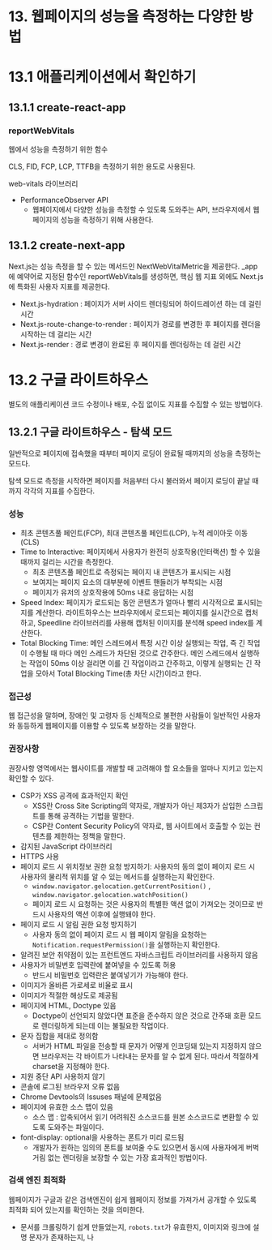 # 13. 웹페이지의 성능을 측정하는 다양한 방법

# 13.1 애플리케이션에서 확인하기

## 13.1.1 create-react-app

### reportWebVitals

웹에서 성능을 측정하기 위한 함수

CLS, FID, FCP, LCP, TTFB을 측정하기 위한 용도로 사용된다.

web-vitals 라이브러리

- PerformanceObserver API
  - 웹페이지에서 다양한 성능을 측정할 수 있도록 도와주는 API, 브라우저에서 웹페이지의 성능을 측정하기 위해 사용한다.

## 13.1.2 create-next-app

Next.js는 성능 측정을 할 수 있는 메서드인 NextWebVitalMetric을 제공한다. \_app에 예약어로 지정된 함수인 reportWebVitals를 생성하면, 핵심 웹 지표 외에도 Next.js에 특화된 사용자 지표를 제공한다.

- Next.js-hydration : 페이지가 서버 사이드 렌더링되어 하이드레이션 하는 데 걸린 시간
- Next.js-route-change-to-render : 페이지가 경로를 변경한 후 페이지를 렌더을 시작하는 데 걸리는 시간
- Next.js-render : 경로 변경이 완료된 후 페이지를 렌더링하는 데 걸린 시간

# 13.2 구글 라이트하우스

별도의 애플리케이션 코드 수정이나 배포, 수집 없이도 지표를 수집할 수 있는 방법이다.

## 13.2.1 구글 라이트하우스 - 탐색 모드

일반적으로 페이지에 접속했을 때부터 페이지 로딩이 완료될 때까지의 성능을 측정하는 모드다.

탐색 모드로 측정을 시작하면 페이지를 처음부터 다시 불러와서 페이지 로딩이 끝날 때까지 각각의 지표를 수집한다.

### 성능

- 최초 콘텐츠풀 페인트(FCP), 최대 콘텐츠풀 페인트(LCP), 누적 레이아웃 이동(CLS)
- Time to Interactive: 페이지에서 사용자가 완전히 상호작용(인터랙션) 할 수 있을 때까지 걸리는 시간을 측정한다.
  - 최초 콘텐츠풀 페인트로 측정되는 페이지 내 콘텐츠가 표시되는 시점
  - 보여지는 페이지 요소의 대부분에 이벤트 핸들러가 부착되는 시점
  - 페이지가 유저의 상호작용에 50ms 내로 응답하는 시점
- Speed Index: 페이지가 로드되는 동안 콘텐츠가 얼마나 빨리 시각적으로 표시되는지를 계산한다. 라이트하우스는 브라우저에서 로드되는 페이지를 실시간으로 캡처하고, Speedline 라이브러리를 사용해 캡처된 이미지를 분석해 speed index를 계산한다.
- Total Blocking Time: 메인 스레드에서 특정 시간 이상 실행되는 작업, 즉 긴 작업이 수행될 때 마다 메인 스레드가 차단된 것으로 간주한다. 메인 스레드에서 실행하는 작업이 50ms 이상 걸리면 이를 긴 작업이라고 간주하고, 이렇게 실행되는 긴 작업을 모아서 Total Blocking Time(총 차단 시간)이라고 한다.

### 접근성

웹 접근성을 말하며, 장애인 및 고령자 등 신체적으로 불편한 사람들이 일반적인 사용자와 동등하게 웹페이지를 이용할 수 있도록 보장하는 것을 말한다.

### 권장사항

권장사항 영역에서는 웹사이트를 개발할 때 고려해야 할 요소들을 얼마나 지키고 있는지 확인할 수 있다.

- CSP가 XSS 공격에 효과적인지 확인
  - XSS란 Cross Site Scripting의 약자로, 개발자가 아닌 제3자가 삽입한 스크립트를 통해 공격하는 기법을 말한다.
  - CSP란 Content Security Policy의 약자로, 웹 사이트에서 호출할 수 있는 컨텐츠를 제한하는 정책을 말한다.
- 감지된 JavaScript 라이브러리
- HTTPS 사용
- 페이지 로드 시 위치정보 권한 요청 방지하기: 사용자의 동의 없이 페이지 로드 시 사용자의 물리적 위치를 알 수 있는 메서드를 실행하는지 확인한다.
  - `window.navigator.gelocation.getCurrentPosition()` , `window.navigator.gelocation.watchPosition()`
  - 페이지 로드 시 요청하는 것은 사용자의 특별한 액션 없이 가져오는 것이므로 반드시 사용자의 액션 이후에 실행돼야 한다.
- 페이지 로드 시 알림 권한 요청 방지하기
  - 사용자 동의 없이 페이지 로드 시 웹 페이지 알림을 요청하는 `Notification.requestPermission()`을 실행하는지 확인한다.
- 알려진 보안 취약점이 있는 프런트엔드 자바스크립트 라이브러리를 사용하지 않음
- 사용자가 비밀번호 입력란에 붙여넣을 수 있도록 허용
  - 반드시 비밀번호 입력란은 붙여넣기가 가능해야 한다.
- 이미지가 올바른 가로세로 비율로 표시
- 이미지가 적절한 해상도로 제공됨
- 페이지에 HTML, Doctype 있음
  - Doctype이 선언되지 않았다면 표준을 준수하지 않은 것으로 간주돼 호환 모드로 렌더링하게 되는데 이는 불필요한 작업이다.
- 문자 집합을 제대로 정의함
  - 서버가 HTML 파일을 전송할 때 문자가 어떻게 인코딩돼 있는지 지정하지 않으면 브라우저는 각 바이트가 나타내는 문자를 알 수 없게 된다. 따라서 적절하게 charset을 지정해야 한다.
- 지원 중단 API 사용하지 않기
- 콘솔에 로그된 브라우저 오류 없음
- Chrome Devtools의 Issuses 패널에 문제없음
- 페이지에 유효한 소스 맵이 있음
  - 소스 맵 : 압축되어서 읽기 어려워진 소스코드를 원본 소스코드로 변환할 수 있도록 도와주는 파일이다.
- font-display: optional을 사용하는 폰트가 미리 로드됨
  - 개발자가 원하는 임의의 폰트를 보여줄 수도 있으면서 동시에 사용자에게 버벅거림 없는 렌더링을 보장할 수 있는 가장 효과적인 방법이다.

### 검색 엔진 최적화

웹페이지가 구글과 같은 검색엔진이 쉽게 웹페이지 정보를 가져가서 공개할 수 있도록 최적화 되어 있는지를 확인하는 것을 의미한다.

- 문서를 크롤링하기 쉽게 만들었는지, `robots.txt`가 유효한지, 이미지와 링크에 설명 문자가 존재하는지, <meta>나 <title> 등으로 페이지의 정보를 빠르게 확인할 수 있는지

## 13.2.2 구글 라이트하우스 - 기간 모드

기간 모드는 실제 웹페이지를 탐색하는 동안 지표를 측정하는 것이다.

### 흔적

View Trace를 번역한 것으로, 웹 성능을 추적한 기간을 성능 탭에서 보여준다.

### 트리맵

페이지를 불러올 때 함게 로딩한 모든 리소스를 함께 모아서 볼 수 있는 곳이다.

- 웹페이지의 전체 자바스립트 리소스 중 어떠한 파일의 전체 데이터 로딩 중 어느 정도를 차지했는지를 비율로 확인할 수 있으며, 실제 불러온 데이터의 크기를 확인할 수 있다.
- 로딩한 리소스에서 사용하지 않은 바이트의 크기를 확인하는 것인데, 이는 실제로 불러왔지만 사용하지 않은 리소스를 의미한다.

## 13.2.3 구글 라이트하우스 - 스냅샷

스냅샷 모드는 탐색 모드와 유사하지만 현재 페이지 상태를 기준으로 분석한다는 점이 다르다. 즉, 현재 상태에서 검색엔진의 최적화, 접근성, 성능 등을 분석할 수 있다. 페이지 로딩이 아닌 특정 페이지 특정 상태를 기준으로 분석하고 싶다면 스냅샷 모드를 사용하면 된다.

앞서 다른 모드와 다르게 일정 기근 분석을 수행하지 않기 때문에 분석할 수 있는 내용이 제한적이다.

# 13.3 WebPageTest

웹사이트 성능을 분석하는 도구로 가장 널리 알려진 도구다.

WebPageTest에서 제공하는 분석 도구

- Site Performance: 웹사이트 성능을 분석을 위한 도구
- Core Web Vitals: 웹사이트의 핵심 웹 지표를 확인하기 위한 도구
- Lighthouse: 구글 라이트하우스 도구
- Visual Comparison: 2개 이상의 사이트를 동시에 실행해 시간의 흐름에 따른 로딩 과정을 비교하는 도구
- Traceroute: 네트워크 경로를 확인하는 도구

기본적으로 WebPageTest는 미국, 인도, 캐나다, 독일 등 한국과 거리가 먼 서버를 기준으로 테스트하기 때문에 크롬 개발자 도구에서 테스트 했을 때 보다 성능 지표가 좋지 않을 가능성이 매우 높다.

## 13.3.1 Performance Summary

- Opportunities & Experiments
  - Is it Quick: 웹사이트가 충분히 빠른지를 평가한다. 여기서 빠름을 나타내는 것은 최초 바이트까지의 시간(TTFB)이 짧은지, 콘텐츠 렌더링이 즉각적으로 일어나는지, 최대 콘텐츠풀 페인트(LCP) 시간이 합리적인지를 확인한다.
  - Is it Usable: 웹사이트의 사용성과 시각적인 요소를 확인한다. 콘텐츠 누적 이동(CLS)을 최소화하고 있는지, 상호작용을 빠르게 할 수 있는지, 접근성 이슈가 있는지, 클라이언트 사이드에서 과도하게 HTML을 많이 렌더링하는지 등을 점검한다.
  - Is it Resilient: 보안 취약성을 점검한다. 렌더링을 블로킹하는 제 3자 라이브러리가 존재하는지, 실질적인 위협이 되는 보안 위험 요소가 있는지를 나타낸다.
- Observed Metrics: 최초 바이트까지의 시간, 렌더링 시작에 소요되는 시간, 최초 콘텐츠풀 페인트 등 측정할 수 있는 다양한 시간 지표에 대해 나타낸다.
- Individual Runs

## 13.3.2 Opportunities & Experiments

- 최초 바이트까지의 시간(TTFB)을 점검한다.
- 렌더링을 블로킹하는 자바스크립트가 있는지 확인한다.
- 렌더링을 블로킹하는 CSS가 있는지 확인한다.
- 최초 콘텐츠풀 페인트가 2.5초 이내인지 확인한다.
- 주요 영역 내에 게으른 로딩되는 이미지가 있는지 확인한다.
- 주요 영역 외에 이미지가 게으르게 로딩되는지 확인한다.
- 문자의 노출을 지연시키는 커스텀 폰트가 있는지 확인한다.
- 제3자 호스트에서 폰트를 불러오는지 확인한다.
- 실제로 사용하지 않는 리소스를 rel=preload로 불러오지 않는지 확인한다.
- HTTP 리다이렉트되는 리소스가 없어야 한다.
- 최초로 다운로드 받은 HTML과 최종 결과물 HTML 사이에 크기 차이가 적어야 한다.
- Is it Usable
  - 이미지 비율 부재로 인한 레이아웃 이동 가능성 여부를 확인한다.
  - 메인 스레드가 장시간 멈춰 있어서는 안된다.
  - meta: viewport가 적절하게 삽입돼 있어야 한다. 브라우저에 해당 페이지의 면적 및 비율을 어떻게 제어할지를 정의한다.
    ```html
    <meta name="viewport" content="width=device-width, initial-scale=1" />
    ```
    이는 너비는 디바이스에 맞게, 최초 확대 축소 수준은 1.0(기본)으로 하겠다는 뜻이다.
  - 접근성 이슈가 있는지 확인한다.
  - 최초로 다운로드 받은 HTML과 최종 결과물 HTML 사이에 크기 차이가 적어야 한다.
- Is it Resilient
  - 렌더링을 막는 제3자 라이브러리 요청이 없어야 한다. 외부에서 불러오는 자바스크립트와 CSS 등의 리소스는 페이지의 렌더링을 막는다. 타사 요청은 웹 페이지의 성능이 타사 응답 성능에 의존하게 만들어 버리므로 위험하다.
  - Synk에서 검출된 보안 위협이 없어야 한다.
  - 모든 요청은 HTTP가 아닌 HTTPS를 거쳐야 한다.
  - 최초로 다운로드한 HTML과 최종 결과물 HTML 사이에 크기 차이가 적어야 한다.

## 13.3.3 Filmstrip

웹사이트를 마치 필름을 보는 것 처럼 시간의 흐름에 따라 어떻게 웹사이트가 그려졌는지, 어떤 리소스가 불러와졌는지 볼 수 있는 메뉴다.

이미지 파일 개별 요청으로 인해 요청 수가 많다면 CSS 스프라이트 기법을 활용할 수 있다.

**CSS 스프라이트 기법**

웹 페이지의 로딩 속도를 개선하기 위한 방법 중 하나이다. 여러 개의 이미지를 하나의 큰 이미지 파일로 합친 후, CSS를 사용하여 필요한 부분만을 보여주는 방식이다. 이를 통해 웹 서버로의 HTTP 요청 횟수를 줄일 수 있으며, 이는 페이지 로딩 시간 단축으로 이어진다.

## 13.3.4 Details

## 13.3.5 Web Vitals

## 13.3.6 Optimizations

리소스들이 얼마나 최적화 되어 있는지를 나타낸다.

- Keep-Alive 설정으로 서버와의 연결을 계속 유지하고 있는지
- Gzip으로 리소스를 압축하고 있는지
- 이미지를 적절하게 압축했는지
- Progressive JPEG으로 JPEG 이미지를 렌더링하고 있는지
- 리소스 캐시 정책이 올바르게 수립돼 있는지
- 리소스가 CDN(Content Delivery Network)을 거치고 있는지

## 13.3.7 Content

웹사이트에서 제공하는 콘텐츠, 애셋을 종류별로 묶어 통계를 보여준다. 애셋 종류별 크기와 로딩 과정을 확인할 수 있으며, 시간의 흐름에 따라 렌더링을 거치면서 또 어떻게 애셋을 불러오는지도 확인할 수 있다.

## 13.3.8 Domains

Content 메뉴에서 보여준 애셋들이 어느 도메인에서 왔는지를 도메인별로 묶어서 확인할 수 있다. 중요 리소스는 웹사이트와 같은 곳에서 요청할수록 도메인 연결에 소요되는 비용을 줄일 수 있어서 좋다.

## 13.3.9 Console Log

사용자가 웹페이지에 접속했을 때 console.log로 무엇이 기록됐는지 확인할 수 있다.

## 13.3.10 detected Technologies

웹사이트를 개발하는 데 사용된기술을 확인할 수 있는 메뉴다.

## 13.3.11 Main-thread Processing

하위 항목인 Processing Breakdown에서 메인 스레드가 어떤 작업을 처리했는지 확인할 수 있다. 리소스를 기다리는 idle time, 유휴시간은 집계에 포함하지 않는다.

메인 스레드의 작업을 스크립트 실행(Scripting), 레이아웃(Layout), 리소스 로딩(Loading), 페인팅(Painting), 기타의 총 다섯 가지로 분류해서 알려준다.

## 13.3.12 Lighthouse Report

구글 라이트하우스 리포트를 확인할 수 있다.

## 13.3.13 기타

- Image Analysis
- Request Map
- Data Cost
- Security Score

# 13.4 크롬 개발자 도구

## 13.4.1 성능 통계

Performance Insights는 웹사이트의 성능을 자세하게 확인할 수 있는 도구다.

Throttling은 고의로 네트워크와 CPU 속도를 지연시키는 기능이다. 속도를 고의로 지연시켜 개발자의 최신 디바이스 성능이 아닌, 일반적인 모바일 사용자의 상대적으로 열악한 환경을 재현할 수 있다.

성능을 측정하기 전에 반드시 뷰포트를 실제 사용자가 보는 크기만큼 설정해야 한다. 뷰포트가 잘린다면 잘린 만큼만 측정하기 때문에 반드시 뷰포트를 온전히 확보해야 한다.

### Insights

성능을 측정하는 기간 동안 발생한 이벤트 중 눈여겨봐야 할 내용을 시간의 흐름에 따라 모아서 보여준다.

- 핵심 웹 지표: 최초 콘텐츠풀 페인트(FCP), 최대 콘텐츠풀 페인트(LCP), Dom Content Loaded가 언제 일어났는지 보여준다.
- Performance Measure: User Timing API로 측정한 지표들을 확인할 수 있다.
- Long Task: 메인 스레드에서 실행되는 데 오랜 시간으로 분류된 긴 작업을 의미한다.
- Render blocking CSS
- Forced Style recalculation

### 메인 메뉴

성능을 측정하는 기간 동안 무슨 일이 일어나는지 확인할 수 있는 다양한 기능을 제공한다.

- Layout Shifts 영역은 레이아웃 이동이 일어날 경우 기록된다.
- Network에서는 성능 측정 기간 동안 발생한 네트워크 요청을 모두 확인할 수 있다.
- Renderer에서는 렌더러가 어떤 작업을 하고 있는지 확인할 수 있다.
- Timing은 User Timing API와 관련된 기록이 남아있다.

## 13.4.2 성능

성능 탭은 Performance Insights 탭이 등장하기 이전부터 있던 탭으로, 성능 분석에 사용하기 위해 만들어진 탭이다.
